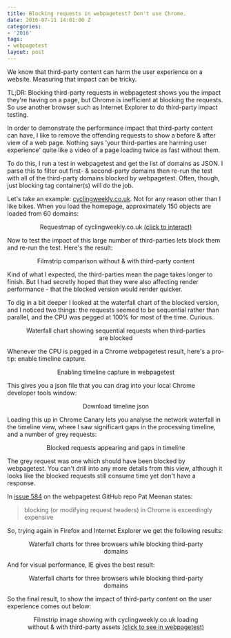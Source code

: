 ```yaml
---
title: Blocking requests in webpagetest? Don't use Chrome.
date: 2016-07-11 14:01:00 Z
categories:
- '2016'
tags:
- webpagetest
layout: post
---
```


We know that third-party content can harm the user experience on a website. Measuring that impact can be tricky.

TL;DR: Blocking third-party requests in webpagetest shows you the impact they're having on a page, but Chrome is inefficient at blocking the requests. So use another browser such as Internet Explorer to do third-party impact testing.

In order to demonstrate the performance impact that third-party content can have, I like to remove the offending requests to show a before & after view of a web page. Nothing says 'your third-parties are harming user experience' quite like a video of a page loading twice as fast without them.

To do this, I run a test in webpagetest and get the list of domains as JSON. I parse this to filter out first- & second-party domains then re-run the test with all of the third-party domains blocked by webpagetest. Often, though, just blocking tag container(s) will do the job.

Let's take an example: [cyclingweekly.co.uk](http://www.cyclingweekly.co.uk/). Not for any reason other than I like bikes. When you load the homepage, approximately 150 objects are loaded from 60 domains:

<figure align="center">
<img style="max-width:80%;" class="resp" data-width="80" data-src="//webperf.ninja/uploads/cyclingweekly_requestmap.png"/>
<figcaption>Requestmap of cyclingweekly.co.uk <a href="http://requestmap.webperf.tools/render/160712_4N_b3f4e12bc1e1f5058c769a029ff52616">(click to interact)</a></figcaption>
</figure>

Now to test the impact of this large number of third-parties lets block them and re-run the test. Here's the result:
<figure align="center">
<img style="max-width:80%;" class="resp" data-width="80" data-src="//webperf.ninja/uploads/cyclingweekly_chrome_blocked.jpg"/>
<figcaption>Filmstrip comparison without & with third-party content</figcaption>
</figure>

Kind of what I expected, the third-parties mean the page takes longer to finish. But I had secretly hoped that they were also affecting render performance - that the blocked version would render quicker.

To dig in a bit deeper I looked at the waterfall chart of the blocked version, and I noticed two things: the requests seemed to be sequential rather than parallel, and the CPU was pegged at 100% for most of the time. Curious.
<figure align="center">
<img style="max-width:80%;" class="resp" data-width="80" data-src="//webperf.ninja/uploads/cyclingweekly_waterfall.png"/>
<figcaption>Waterfall chart showing sequential requests when third-parties are blocked</figcaption>
</figure>

Whenever the CPU is pegged in a Chrome webpagetest result, here's a pro-tip: enable timeline capture. 
<figure align="center">
<img style="max-width:80%;" class="resp" data-width="80" data-src="//webperf.ninja/uploads/cyclingweekly_devtoolscapture.png"/>
<figcaption>Enabling timeline capture in webpagetest</figcaption>
</figure>

This gives you a json file that you can drag into your local Chrome developer tools window:
<figure align="center">
<img style="max-width:80%;" class="resp" data-width="80" data-src="//webperf.ninja/uploads/cyclingweekly_timelinelink.png"/>
<figcaption>Download timeline json</figcaption>
</figure>

Loading this up in Chrome Canary lets you analyse the network waterfall in the timeline view, where I saw significant gaps in the processing timeline, and a number of grey requests:
<figure align="center">
<img style="max-width:80%;" class="resp" data-width="80" data-src="//webperf.ninja/uploads/cyclingweekly_timeline_gaps.png"/>
<figcaption>Blocked requests appearing and gaps in timeline</figcaption>
</figure>

The grey request was one which should have been blocked by webpagetest. You can't drill into any more details from this view, although it looks like the blocked requests still consume time yet don't have a response.

In [issue 584](https://github.com/WPO-Foundation/webpagetest/issues/584) on the webpagetest GitHub repo Pat Meenan states:
> blocking (or modifying request headers) in Chrome is exceedingly expensive

So, trying again in Firefox and Internet Explorer we get the following results:
<figure align="center">
<img style="max-width:80%;" class="resp" data-width="80" data-src="//webperf.ninja/uploads/cyclingweekly_allwaterfalls.png"/>
<figcaption>Waterfall charts for three browsers while blocking third-party domains</figcaption>
</figure>

And for visual performance, IE gives the best result:
<figure align="center">
<img style="max-width:80%;" class="resp" data-width="80" data-src="//webperf.ninja/uploads/cyclingweekly_allfilmstrips.png"/>
<figcaption>Waterfall charts for three browsers while blocking third-party domains</figcaption>
</figure>

So the final result, to show the impact of third-party content on the user experience comes out below:
<figure align="center">
<img style="max-width:95%;" class="resp" data-width="80" data-src="//webperf.ninja/uploads/cyclingweekly_ieblocked2.png"/>
<figcaption>Filmstrip image showing with cyclingweekly.co.uk loading without & with third-party assets <a href="http://www.webpagetest.org/video/compare.php?tests=160713_R1_c806002ca46eb2f775660192cc9086bd,160713_EM_6602f7fa269476d6430c84d5e30f6f24">(click to see in webpagetest)</a></figcaption>
</figure>